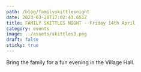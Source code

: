 ```yaml
---
path: /blog/familyskittlesnight
date: 2023-03-20T17:02:43.651Z
title: FAMILY SKITTLES NIGHT - Friday 14th April
category: events
image: ../assets/skittles3.png
draft: false
sticky: true
---
```


Bring the family for a fun evening in the Village Hall.
